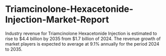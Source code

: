 # Triamcinolone-Hexacetonide-Injection-Market-Report
Industry revenue for Triamcinolone Hexacetonide Injection is estimated to rise to $4.4 billion by 2035 from $1.7 billion of 2024. The revenue growth of market players is expected to average at 9.1% annually for the period 2024 to 2035.
